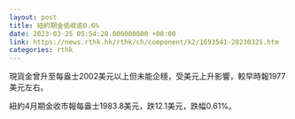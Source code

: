 ```yaml
---
layout: post
title: 紐約期金低收逾0.6%
date: 2023-03-25 05:54:28.000000000 +08:00
link: https://news.rthk.hk/rthk/ch/component/k2/1693541-20230325.htm
categories: rthk
---
```


現貨金曾升至每盎士2002美元以上但未能企穩，受美元上升影響，較早時報1977美元左右。

紐約4月期金收市報每盎士1983.8美元，跌12.1美元，跌幅0.61%。
